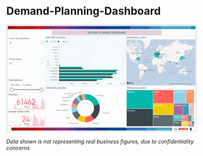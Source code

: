 # Demand-Planning-Dashboard

![User Example Diagram](https://github.com/arifcanaksoy/Demand-Planning-Dashboard/blob/master/Demand-Planning-Dashboard.png "Power BI Demand Planning Dashboard")

*Data shown is not representing real business figures, due to confidentiality concerns*
